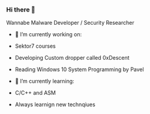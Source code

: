 ### Hi there 👋
Wannabe Malware Developer / Security Researcher


<!--
**ReverseThrottle/ReverseThrottle** is a ✨ _special_ ✨ repository because its `README.md` (this file) appears on your GitHub profile.

Here are some ideas to get you started:

- 🔭 I’m currently working on ...
- 🌱 I’m currently learning ...
- 👯 I’m looking to collaborate on ...
- 🤔 I’m looking for help with ...
- 💬 Ask me about ...
- 📫 How to reach me: ...
- 😄 Pronouns: ...
- ⚡ Fun fact: ...
-->

- 🔭 I’m currently working on:
-   Sektor7 courses 
-   Developing Custom dropper called 0xDescent
-   Reading Windows 10 System Programming by Pavel
 
- 🌱 I’m currently learning:
-   C/C++ and ASM
-   Always learnign new technqiues
